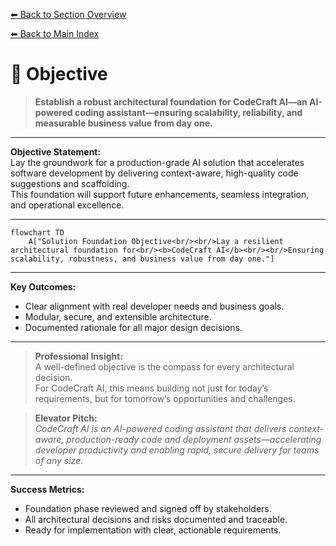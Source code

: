 [⬅ Back to Section Overview](README.md)

[⬅ Back to Main Index](../../INDEX.md)

# 🎯 Objective

> **Establish a robust architectural foundation for CodeCraft AI—an AI-powered coding assistant—ensuring scalability, reliability, and measurable business value from day one.**

---

**Objective Statement:**  
Lay the groundwork for a production-grade AI solution that accelerates software development by delivering context-aware, high-quality code suggestions and scaffolding.  
This foundation will support future enhancements, seamless integration, and operational excellence.

---

```mermaid
flowchart TD
    A["Solution Foundation Objective<br/><br/>Lay a resilient architectural foundation for<br/><b>CodeCraft AI</b><br/><br/>Ensuring scalability, robustness, and business value from day one."]
```

---

**Key Outcomes:**
- Clear alignment with real developer needs and business goals.
- Modular, secure, and extensible architecture.
- Documented rationale for all major design decisions.

---

> **Professional Insight:**  
> A well-defined objective is the compass for every architectural decision.  
> For CodeCraft AI, this means building not just for today’s requirements, but for tomorrow’s opportunities and challenges.

> **Elevator Pitch:**  
> *CodeCraft AI is an AI-powered coding assistant that delivers context-aware, production-ready code and deployment assets—accelerating developer productivity and enabling rapid, secure delivery for teams of any size.*

---

**Success Metrics:**
- Foundation phase reviewed and signed off by stakeholders.
- All architectural decisions and risks documented and traceable.
- Ready for implementation with clear, actionable requirements.